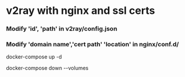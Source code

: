 # v2ray with nginx and ssl certs

### Modify 'id', 'path' in v2ray/config.json

### Modify 'domain name','cert path' 'location' in nginx/conf.d/

docker-compose up -d

docker-compose down --volumes
